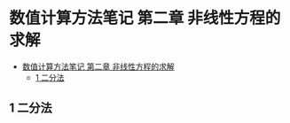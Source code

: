 # 数值计算方法笔记 第二章 非线性方程的求解

- [数值计算方法笔记 第二章 非线性方程的求解](#数值计算方法笔记-第二章-非线性方程的求解)
  - [1 二分法](#1-二分法)

## 1 二分法